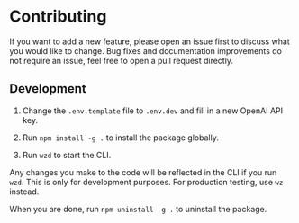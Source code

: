 # Contributing

If you want to add a new feature, please open an issue first to discuss what you would like to change. Bug fixes and documentation improvements do not require an issue, feel free to open a pull request directly.

## Development

1. Change the `.env.template` file to `.env.dev` and fill in a new OpenAI API key.

2. Run `npm install -g .` to install the package globally.

3. Run `wzd` to start the CLI.

Any changes you make to the code will be reflected in the CLI if you run `wzd`. This is only for development purposes. For production testing, use `wz` instead.

When you are done, run `npm uninstall -g .` to uninstall the package.
